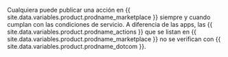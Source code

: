 Cualquiera puede publicar una acción en {{ site.data.variables.product.prodname_marketplace }} siempre y cuando cumplan con las condiciones de servicio. A diferencia de las apps, las {{ site.data.variables.product.prodname_actions }} que se listan en {{ site.data.variables.product.prodname_marketplace }} no se verifican con {{ site.data.variables.product.prodname_dotcom }}.